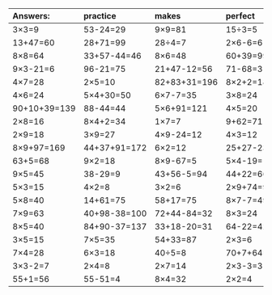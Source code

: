 | Answers: | practice | makes | perfect | ! |
| :--- | :--- | :--- | :--- | :--- |
| 3×3=9 | 53-24=29 | 9×9=81 | 15÷3=5 | 52-39=13 | 
| 13+47=60 | 28+71=99 | 28÷4=7 | 2×6-6=6 | 30÷6=5 | 
| 8×8=64 | 33+57-44=46 | 8×6=48 | 60+39=99 | 9×3-25=2 | 
| 9×3-21=6 | 96-21=75 | 21+47-12=56 | 71-68=3 | 48+5=53 | 
| 4×7=28 | 2×5=10 | 82+83+31=196 | 8×2+2=18 | 36+35+86=157 | 
| 4×6=24 | 5×4+30=50 | 6×7-7=35 | 3×8=24 | 93-70=23 | 
| 90+10+39=139 | 88-44=44 | 5×6+91=121 | 4×5=20 | 8×7=56 | 
| 2×8=16 | 8×4+2=34 | 1×7=7 | 9+62=71 | 64+8-6=66 | 
| 2×9=18 | 3×9=27 | 4×9-24=12 | 4×3=12 | 78-67=11 | 
| 8×9+97=169 | 44+37+91=172 | 6×2=12 | 25+27-23=29 | 28+28-16=40 | 
| 63+5=68 | 9×2=18 | 8×9-67=5 | 5×4-19=1 | 73-59=14 | 
| 9×5=45 | 38-29=9 | 43+56-5=94 | 44+22=66 | 35-14=21 | 
| 5×3=15 | 4×2=8 | 3×2=6 | 2×9+74=92 | 6×6=36 | 
| 5×8=40 | 14+61=75 | 58+17=75 | 8×7-7=49 | 8×2+7=23 | 
| 7×9=63 | 40+98-38=100 | 72+44-84=32 | 8×3=24 | 4÷2=2 | 
| 8×5=40 | 84+90-37=137 | 33+18-20=31 | 64-22=42 | 54÷6=9 | 
| 3×5=15 | 7×5=35 | 54+33=87 | 2×3=6 | 21+67=88 | 
| 7×4=28 | 6×3=18 | 40÷5=8 | 70+7+64=141 | 26+2-19=9 | 
| 3×3-2=7 | 2×4=8 | 2×7=14 | 2×3-3=3 | 54-48=6 | 
| 55+1=56 | 55-51=4 | 8×4=32 | 2×2=4 | 6×4=24 | 

